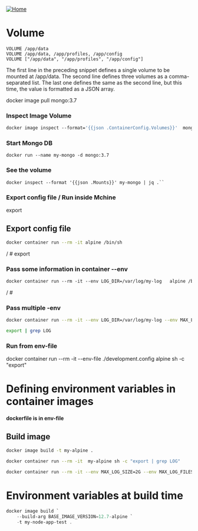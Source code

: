 [![Home](../../img/home.png)](../M-03/README.md)
# Volume 


```
VOLUME /app/data 
VOLUME /app/data, /app/profiles, /app/config 
VOLUME ["/app/data", "/app/profiles", "/app/config"]
```

The first line in the preceding snippet defines a single volume to be mounted at /app/data. The second line defines three volumes as a comma-separated list. The last one defines the same as the second line, but this time, the value is formatted as a JSON array.

docker image pull mongo:3.7

### **Inspect Image Volume**
```dockerfile
docker image inspect --format='{{json .ContainerConfig.Volumes}}'  mongo:3.7 | jq .
```

### **Start Mongo DB**
```
docker run --name my-mongo -d mongo:3.7
```

### **See the volume**
```
docker inspect --format '{{json .Mounts}}' my-mongo | jq .``
```

### Export config file / Run inside Mchine
export




## **Export config file**

```bash
docker container run --rm -it alpine /bin/sh
```
/ # export

### Pass some information in container --env
```dockerfile
docker container run --rm -it --env LOG_DIR=/var/log/my-log   alpine /bin/sh
```
/ #

### Pass multiple -env

```bash
docker container run --rm -it --env LOG_DIR=/var/log/my-log --env MAX_LOG_FILES=5 --env MAX_LOG_SIZE=1G  alpine /bin/sh
```
```bash
export | grep LOG
```

### Run from env-file
docker container run --rm -it --env-file ./development.config  alpine sh -c "export"


# Defining environment variables in container images
#### dockerfile is in env-file

## Build image
```bash
docker image build -t my-alpine .

docker container run --rm -it  my-alpine sh -c "export | grep LOG"

docker container run --rm -it --env MAX_LOG_SIZE=2G --env MAX_LOG_FILES=10 my-alpine sh -c "export | grep LOG"
```

# Environment variables at build time
```powershell
docker image build `
    --build-arg BASE_IMAGE_VERSION=12.7-alpine `
    -t my-node-app-test .
```



